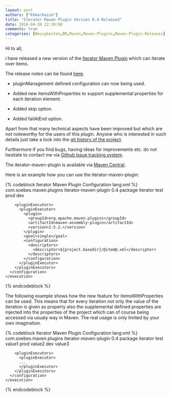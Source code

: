 ```yaml
---
layout: post
authors: ["khmarbaise"]
title: "Iterator Maven Plugin Version 0.4 Released"
date: 2016-04-30 22:30:00
comments: true
categories: [Neuigkeiten,BM,Maven,Maven-Plugins,Maven-Plugin-Releases]
---
```

Hi to all,

i have released a new version of the [Iterator Maven Plugin](http://khmarbaise.github.io/iterator-maven-plugin/) 
which can iterate over items.

The release notes can be found [here](https://github.com/khmarbaise/iterator-maven-plugin/issues?q=milestone%3A%22Release+0.4%22+is%3Aclosed).

 * pluginManagement defined configuration can now being used.

 * Added new itemsWithProperties to support supplemental properties for each
   iteration element.

 * Added skip option.

 * Added failAtEnd option. 

Apart from that many technical aspects have been improved but which are not
noteworthy for the users of this plugin. Anyone who is interested in such details 
just take a look into the [git history of the project](https://github.com/khmarbaise/iterator-maven-plugin).

Furthermore if you find bugs, having ideas for improvements etc. do not hesitate
to contact me via [Github Issue tracking system](https://github.com/khmarbaise/iterator-maven-plugin/issues).

The iterator-maven-plugin is available via 
[Maven Central](http://search.maven.org/#search|ga|1|a%3A%22iterator-maven-plugin%22).

<!-- more -->

Here is an example how you can use the iterator-maven-plugin:

{% codeblock Iterator Maven Plugin Configuration lang:xml %}
<plugin>
  <groupId>com.soebes.maven.plugins</groupId>
  <artifactId>iterator-maven-plugin</artifactId>
  <version>0.4</version>
  <executions>
    <execution>
      <phase>package</phase>
      <goals>
        <goal>iterator</goal>
      </goals>
      <configuration>
        <items>
          <item>test</item>
          <item>prod</item>
          <item>dev</item>
        </items>
 
        <pluginExecutors>
          <pluginExecutor>
            <plugin>
              <groupId>org.apache.maven.plugins</groupId>
              <artifactId>maven-assembly-plugin</artifactId>
              <version>2.5.2.</version>
            </plugin>
            <goal>single</goal>
            <configuration>
              <descriptors>
                <descriptor>${project.basedir}/@item@.xml</descriptor>
              </descriptors>
            </configuration>
          </pluginExecutor>
        </pluginExecutors>
      </configuration>
    </execution>
  </executions>
</plugin>
{% endcodeblock %}

The following example shows how the new feature for itemsWithProperties can be used.
This means that for every iteration not only the value of the iteration is given
as property also the supplemental defined properties are injected into the properties
of the project which can of course being accessed via usualy way in Maven.
The real usage is only limited by your own imagination.

{% codeblock Iterator Maven Plugin Configuration lang:xml %}
<plugin>
  <groupId>com.soebes.maven.plugins</groupId>
  <artifactId>iterator-maven-plugin</artifactId>
  <version>0.4</version>
  <executions>
    <execution>
      <phase>package</phase>
      <goals>
        <goal>iterator</goal>
      </goals>
      <configuration>
        <itemsWithProperties>
          <itemsWithProperty>
            <name>test</name>
            <properties>
              <key>value1</key>
            </properties>
          </itemsWithProperty>
          <itemsWithProperty>
            <name>prod</name>
            <properties>
              <key>value2</key>
            </properties>
          </itemsWithProperty>
          <itemsWithProperty>
            <name>dev</name>
            <properties>
              <key>value3</key>
            </properties>
          </itemsWithProperty>
        </itemsWithProperties>
 
        <pluginExecutors>
          <pluginExecutor>
          ...
          </pluginExecutor>
        </pluginExecutors>
      </configuration>
    </execution>
  </executions>
</plugin>
{% endcodeblock %}
